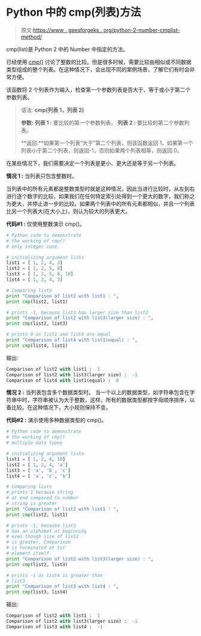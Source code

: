# Python 中的 cmp(列表)方法

> 原文:[https://www . geesforgeks . org/python-2-number-cmplist-method/](https://www.geeksforgeeks.org/python-2-number-cmplist-method/)

cmp(list)是 Python 2 中的 Number 中指定的方法。

已经使用 [cmp()](https://www.geeksforgeeks.org/python-cmp-function/) 讨论了整数的比较。但是很多时候，需要比较由相似或不同数据类型组成的整个列表。在这种情况下，会出现不同的案例场景，了解它们有时会非常方便。

该函数将 2 个列表作为输入，检查第一个参数列表是否大于、等于或小于第二个参数列表。

> 语法: **cmp(列表 1，列表 2)**
> 
> **参数:**
> **列表 1 :** 要比较的第一个参数列表。
> **列表 2 :** 要比较的第二个参数列表。
> 
> **返回:**如果第一个列表“大于”第二个列表，则该函数返回 1，如果第一个列表小于第二个列表，则返回-1，否则如果两个列表相等，则返回 0。

在某些情况下，我们需要决定一个列表是更小、更大还是等于另一个列表。

**情况 1 :** 当列表只包含整数时。

当列表中的所有元素都是整数类型时就是这种情况，因此当进行比较时，从左到右进行逐个数字的比较，如果我们在任何特定索引处得到一个更大的数字，我们称之为更大，并停止进一步的比较。如果两个列表中的所有元素都相似，并且一个列表比另一个列表大(在大小上)，则认为较大的列表更大。

**代码#1 :** 仅使用整数演示 cmp()。

```py
# Python code to demonstrate 
# the working of cmp()
# only integer case.

# initializing argument lists
list1 = [ 1, 2, 4, 3]
list2 = [ 1, 2, 5, 8]
list3 = [ 1, 2, 5, 8, 10]
list4 = [ 1, 2, 4, 3]

# Comparing lists 
print "Comparison of list2 with list1 : ",
print cmp(list2, list1)

# prints -1, because list3 has larger size than list2
print "Comparison of list2 with list3(larger size) : ",
print cmp(list2, list3)

# prints 0 as list1 and list4 are equal
print "Comparison of list4 with list1(equal) : ",
print cmp(list4, list1)
```

输出:

```py
Comparison of list2 with list1 :  1
Comparison of list2 with list3(larger size) :  -1
Comparison of list4 with list1(equal) :  0

```

**情况 2 :** 当列表包含多个数据类型时。
当一个以上的数据类型，如字符串包含在字符串中时，字符串被认为大于整数，这样，所有的数据类型都按字母顺序排序，以备比较。在这种情况下，大小规则保持不变。

**代码#2 :** 演示使用多种数据类型的 cmp()。

```py
# Python code to demonstrate 
# the working of cmp()
# multiple data types

# initializing argument lists
list1 = [ 1, 2, 4, 10]
list2 = [ 1, 2, 4, 'a']
list3 = [ 'a', 'b', 'c']
list4 = [ 'a', 'c', 'b']

# Comparing lists 
# prints 1 because string
# at end compared to number
# string is greater
print "Comparison of list2 with list1 : ",
print cmp(list2, list1)

# prints -1, because list3
# has an alphabet at beginning
# even though size of list2
# is greater, Comparison
# is terminated at 1st
# element itself.
print "Comparison of list2 with list3(larger size) : ",
print cmp(list2, list3)

# prints -1 as list4 is greater than
# list3
print "Comparison of list3 with list4 : ",
print cmp(list3, list4)
```

输出:

```py
Comparison of list2 with list1 :  1
Comparison of list2 with list3(larger size) :  -1
Comparison of list3 with list4 :  -1

```